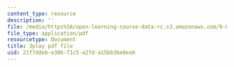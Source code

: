 ```yaml
---
content_type: resource
description: ''
file: /media/https%3A/open-learning-course-data-rc.s3.amazonaws.com/9-00sc-introduction-to-psychology-fall-2011/21f7ddebe30671c5a2fda15bb3be8ea9_2fbrl6WoIyo.pdf
file_type: application/pdf
resourcetype: Document
title: 3play pdf file
uid: 21f7ddeb-e306-71c5-a2fd-a15bb3be8ea9
---
```

